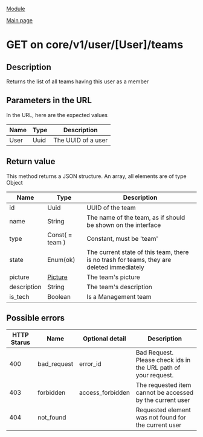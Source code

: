 
[Module](./README.md)

[Main page](../README.md)


# GET on core/v1/user/[User]/teams

## Description


Returns the list of all teams having this user as a member



## Parameters in the URL

In the URL, here are the expected values

Name   | Type    | Description
-------|---------|------------
User | Uuid | The UUID of a user









## Return value


This method returns a JSON structure. An array, all elements are of type Object 

Name   |  Type   |  Description
-------|---------|-------------
id | Uuid | UUID of the team
name | String | The name of the team, as if should be shown on the interface
type | Const( = team ) | Constant, must be 'team'
state | Enum(ok) | The current state of this team, there is no trash for teams, they are deleted immediately
picture | [Picture](../types/Picture.md) | The team's picture
description | String | The team's description
is_tech | Boolean | Is a Management team






## Possible errors


HTTP Starus | Name   | Optional detail   | Description  
------------|--------|-------------------|------------
400 | bad_request | error_id | Bad Request. Please check ids in the URL path of your request.	
403 | forbidden | access_forbidden | The requested item cannot be accessed by the current user	
404 | not_found |  | Requested element was not found for the current user	



